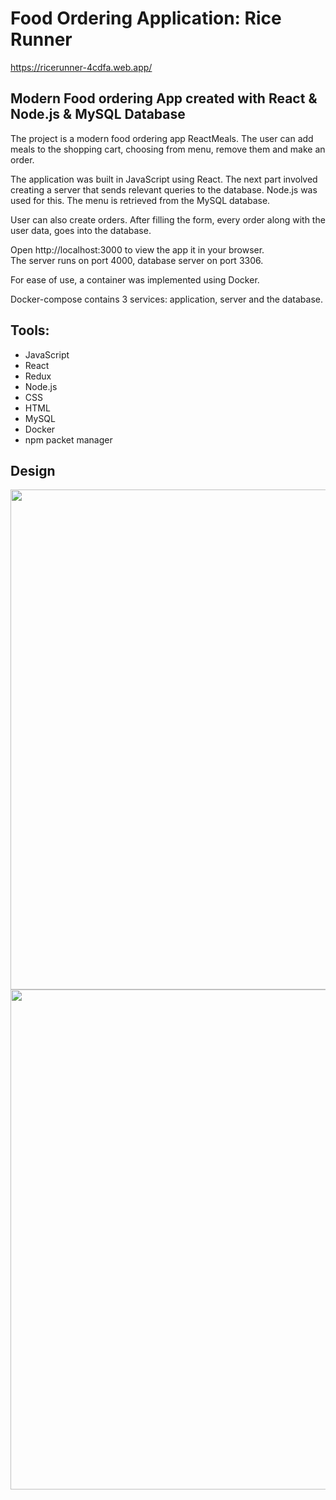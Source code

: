# Food Ordering Application: Rice Runner
https://ricerunner-4cdfa.web.app/
<h2>Modern Food ordering App created with React & Node.js & MySQL Database</h2>

<p>The project is a modern food ordering app ReactMeals. The user can add meals to the shopping cart, choosing from menu, remove them and make an order.</p>
<p>The application was built in JavaScript using React. The next part involved creating a server that sends relevant queries to the database. 
  Node.js was used for this. The menu is retrieved from the MySQL database. </p>
  <p>User can also create orders. After filling the form, every order along with the user data, goes into the database.</p>
  <p>Open http://localhost:3000 to view the app it in your browser.<br>
The server runs on port 4000, database server on port 3306.  </p>
<p>For ease of use, a container was implemented using Docker.</p>
<p>Docker-compose contains 3 services: application, server and the database.</p>
  
  
  <h2>Tools:</h2>
  <ul>
  <li>JavaScript</li>
  <li>React</li>
  <li>Redux</li>
  <li>Node.js</li>
  <li>CSS</li>
  <li>HTML</li>
  <li>MySQL</li>
  <li>Docker</li>
  <li>npm packet manager</li>
</ul>


<h2>Design</h2>
<div align='center'>
<img src='https://user-images.githubusercontent.com/87570436/202033742-e68b3d36-ff40-4459-bf12-63533270dba1.jpg' width='800px'/>
<img src='https://user-images.githubusercontent.com/87570436/202033781-93a38b04-3314-4e53-93ce-7b3429d2e156.jpg' width='800px'/>
</div>
